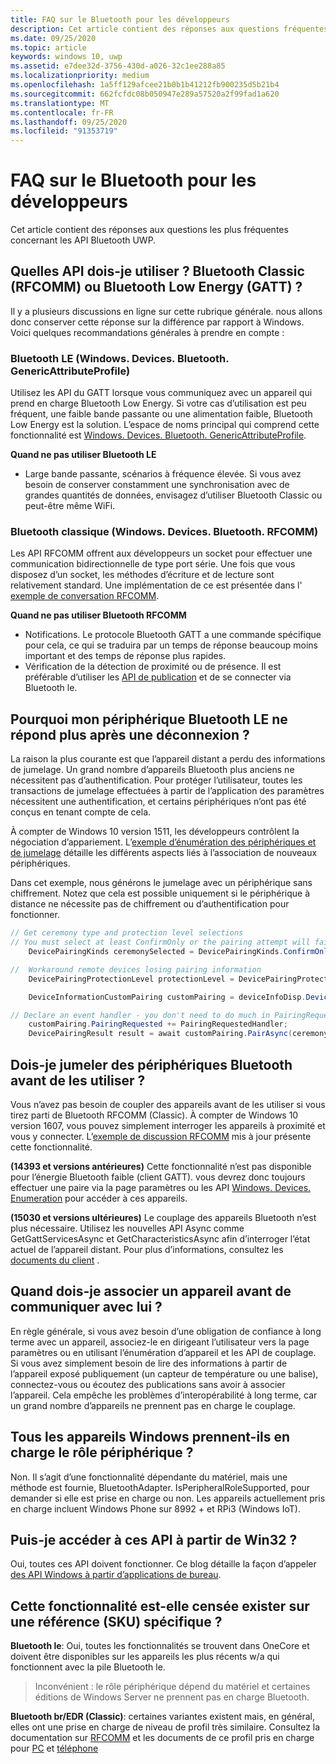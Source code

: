 ```yaml
---
title: FAQ sur le Bluetooth pour les développeurs
description: Cet article contient des réponses aux questions fréquentes relatives à l’API de bluetooth UWP.
ms.date: 09/25/2020
ms.topic: article
keywords: windows 10, uwp
ms.assetid: e7dee32d-3756-430d-a026-32c1ee288a85
ms.localizationpriority: medium
ms.openlocfilehash: 1a5ff129afcee21b0b1b41212fb900235d5b21b4
ms.sourcegitcommit: 662fcfdc08b050947e289a57520a2f99fad1a620
ms.translationtype: MT
ms.contentlocale: fr-FR
ms.lasthandoff: 09/25/2020
ms.locfileid: "91353719"
---
```

# <a name="bluetooth-developer-faq"></a>FAQ sur le Bluetooth pour les développeurs

Cet article contient des réponses aux questions les plus fréquentes concernant les API Bluetooth UWP.

## <a name="what-apis-do-i-use-bluetooth-classic-rfcomm-or-bluetooth-low-energy-gatt"></a>Quelles API dois-je utiliser ? Bluetooth Classic (RFCOMM) ou Bluetooth Low Energy (GATT) ?
Il y a plusieurs discussions en ligne sur cette rubrique générale. nous allons donc conserver cette réponse sur la différence par rapport à Windows. Voici quelques recommandations générales à prendre en compte :

### <a name="bluetooth-le-windowsdevicesbluetoothgenericattributeprofile"></a>Bluetooth LE (Windows. Devices. Bluetooth. GenericAttributeProfile)

Utilisez les API du GATT lorsque vous communiquez avec un appareil qui prend en charge Bluetooth Low Energy. Si votre cas d’utilisation est peu fréquent, une faible bande passante ou une alimentation faible, Bluetooth Low Energy est la solution. L’espace de noms principal qui comprend cette fonctionnalité est [Windows. Devices. Bluetooth. GenericAttributeProfile](/uwp/api/Windows.Devices.Bluetooth.GenericAttributeProfile). 

**Quand ne pas utiliser Bluetooth LE**
- Large bande passante, scénarios à fréquence élevée. Si vous avez besoin de conserver constamment une synchronisation avec de grandes quantités de données, envisagez d’utiliser Bluetooth Classic ou peut-être même WiFi. 

### <a name="bluetooth-classic-windowsdevicesbluetoothrfcomm"></a>Bluetooth classique (Windows. Devices. Bluetooth. RFCOMM)

Les API RFCOMM offrent aux développeurs un socket pour effectuer une communication bidirectionnelle de type port série. Une fois que vous disposez d’un socket, les méthodes d’écriture et de lecture sont relativement standard. Une implémentation de ce est présentée dans l' [exemple de conversation RFCOMM](https://github.com/Microsoft/Windows-universal-samples/tree/dev/Samples/BluetoothRfcommChat). 

**Quand ne pas utiliser Bluetooth RFCOMM** 
- Notifications. Le protocole Bluetooth GATT a une commande spécifique pour cela, ce qui se traduira par un temps de réponse beaucoup moins important et des temps de réponse plus rapides. 
- Vérification de la détection de proximité ou de présence. Il est préférable d’utiliser les [API de publication](/uwp/api/windows.devices.bluetooth.advertisement) et de se connecter via Bluetooth le. 


## <a name="why-does-my-bluetooth-le-device-stop-responding-after-a-disconnect"></a>Pourquoi mon périphérique Bluetooth LE ne répond plus après une déconnexion ?

La raison la plus courante est que l’appareil distant a perdu des informations de jumelage. Un grand nombre d’appareils Bluetooth plus anciens ne nécessitent pas d’authentification. Pour protéger l’utilisateur, toutes les transactions de jumelage effectuées à partir de l’application des paramètres nécessitent une authentification, et certains périphériques n’ont pas été conçus en tenant compte de cela. 

À compter de Windows 10 version 1511, les développeurs contrôlent la négociation d’appariement. L’[exemple d’énumération des périphériques et de jumelage](https://github.com/Microsoft/Windows-universal-samples/tree/master/Samples/DeviceEnumerationAndPairing) détaille les différents aspects liés à l’association de nouveaux périphériques.

Dans cet exemple, nous générons le jumelage avec un périphérique sans chiffrement. Notez que cela est possible uniquement si le périphérique à distance ne nécessite pas de chiffrement ou d’authentification pour fonctionner.

```csharp
// Get ceremony type and protection level selections
// You must select at least ConfirmOnly or the pairing attempt will fail
    DevicePairingKinds ceremonySelected = DevicePairingKinds.ConfirmOnly;

//  Workaround remote devices losing pairing information
    DevicePairingProtectionLevel protectionLevel = DevicePairingProtectionLevel.None

    DeviceInformationCustomPairing customPairing = deviceInfoDisp.DeviceInformation.Pairing.Custom;

// Declare an event handler - you don't need to do much in PairingRequestedHandler since the ceremony is "None"
    customPairing.PairingRequested += PairingRequestedHandler;
    DevicePairingResult result = await customPairing.PairAsync(ceremonySelected, protectionLevel);
```

## <a name="do-i-have-to-pair-bluetooth-devices-before-using-them"></a>Dois-je jumeler des périphériques Bluetooth avant de les utiliser ?

Vous n’avez pas besoin de coupler des appareils avant de les utiliser si vous tirez parti de Bluetooth RFCOMM (Classic). À compter de Windows 10 version 1607, vous pouvez simplement interroger les appareils à proximité et vous y connecter. L’[exemple de discussion RFCOMM](https://github.com/Microsoft/Windows-universal-samples/tree/dev/Samples/BluetoothRfcommChat) mis à jour présente cette fonctionnalité. 

**(14393 et versions antérieures)** Cette fonctionnalité n’est pas disponible pour l’énergie Bluetooth faible (client GATT). vous devrez donc toujours effectuer une paire via la page paramètres ou les API [Windows. Devices. Enumeration](/uwp/api/windows.devices.enumeration) pour accéder à ces appareils.

**(15030 et versions ultérieures)** Le couplage des appareils Bluetooth n’est plus nécessaire. Utilisez les nouvelles API Async comme GetGattServicesAsync et GetCharacteristicsAsync afin d’interroger l’état actuel de l’appareil distant. Pour plus d’informations, consultez les [documents du client](gatt-client.md) . 

## <a name="when-should-i-pair-with-a-device-before-communicating-with-it"></a>Quand dois-je associer un appareil avant de communiquer avec lui ?
En règle générale, si vous avez besoin d’une obligation de confiance à long terme avec un appareil, associez-le en dirigeant l’utilisateur vers la page paramètres ou en utilisant l’énumération d’appareil et les API de couplage. Si vous avez simplement besoin de lire des informations à partir de l’appareil exposé publiquement (un capteur de température ou une balise), connectez-vous ou écoutez des publications sans avoir à associer l’appareil. Cela empêche les problèmes d’interopérabilité à long terme, car un grand nombre d’appareils ne prennent pas en charge le couplage. 

## <a name="do-all-windows-devices-support-peripheral-role"></a>Tous les appareils Windows prennent-ils en charge le rôle périphérique ?

Non. Il s’agit d’une fonctionnalité dépendante du matériel, mais une méthode est fournie, BluetoothAdapter. IsPeripheralRoleSupported, pour demander si elle est prise en charge ou non.  Les appareils actuellement pris en charge incluent Windows Phone sur 8992 + et RPi3 (Windows IoT). 

## <a name="can-i-access-these-apis-from-win32"></a>Puis-je accéder à ces API à partir de Win32 ?

Oui, toutes ces API doivent fonctionner. Ce blog détaille la façon d’appeler [des API Windows à partir d’applications de bureau](https://blogs.windows.com/buildingapps/2017/01/25/calling-windows-10-apis-desktop-application/).

## <a name="is-this-functionality-supposed-to-exist-on-a-specific-sku"></a>Cette fonctionnalité est-elle censée exister sur une référence (SKU) spécifique ?

**Bluetooth le**: Oui, toutes les fonctionnalités se trouvent dans OneCore et doivent être disponibles sur les appareils les plus récents w/a qui fonctionnent avec la pile Bluetooth le.

> Inconvénient : le rôle périphérique dépend du matériel et certaines éditions de Windows Server ne prennent pas en charge Bluetooth.

**Bluetooth br/EDR (Classic)**: certaines variantes existent mais, en général, elles ont une prise en charge de niveau de profil très similaire. Consultez la documentation sur [RFCOMM](send-or-receive-files-with-rfcomm.md) et les documents de ce profil pris en charge pour [PC](https://support.microsoft.com/help/10568/windows-10-supported-bluetooth-profiles) et [téléphone](https://support.microsoft.com/help/10569/windows-10-mobile-supported-bluetooth-profiles)